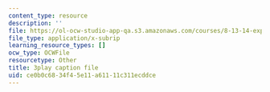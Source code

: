 ```yaml
---
content_type: resource
description: ''
file: https://ol-ocw-studio-app-qa.s3.amazonaws.com/courses/8-13-14-experimental-physics-i-ii-junior-lab-fall-2016-spring-2017/ce0b0c6834f45e11a61111c311ecddce_B6mK4IyRYiA.vtt
file_type: application/x-subrip
learning_resource_types: []
ocw_type: OCWFile
resourcetype: Other
title: 3play caption file
uid: ce0b0c68-34f4-5e11-a611-11c311ecddce
---
```

